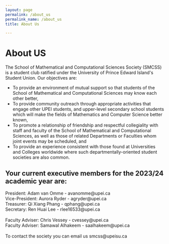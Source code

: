 ```yaml
---
layout: page
permalink: /about_us
permalink_name: /about_us
title: About Us

---  
```

<h1 align="centre">About US</h1>
<p>The School of Mathematical and Computational Sciences Society (SMCSS) is a student club ratified under the University of Prince Edward Island's Student Union. 
Our objectives are:</p>
<ul>
<li>To provide an environment of mutual support so that students of the School of Mathematical and Computational Sciences may know each other better,</li>
<li>To provide community outreach through appropriate activities that engage other UPEI students, and upper-level secondary school students which will make the fields of Mathematics and Computer Science better known,</li>
<li>To promote a relationship of friendship and respectful collegiality with staff and faculty of the School of Mathematical and Computational Sciences, as well as those of related Departments or Faculties whom joint events may be scheduled, and</li>
<li>To provide an experience consistent with those found at Universities and Colleges worldwide where such departmentally-oriented student societies are also common.</li></ul>
<h2>Your current executive members for the 2023/24 academic year are:</h2>
<p></p>President: Adam van Omme - avanomme@upei.ca<br>
Vice-President: Aurora Ryder - agryder@upei.ca<br>
Treasurer: Qi Xiang Phang - qphang@upei.ca<br>
Secretary: Ren Huai Lee - rlee16533@upei.ca<br><br>
Faculty Adviser: Chris Vessey - cvessey@upei.ca<br>
Faculty Adviser: Samawal Alhakeem - saalhakeem@upei.ca<br><br>
To contact the society you can email us smcss@upeisu.ca</p>
